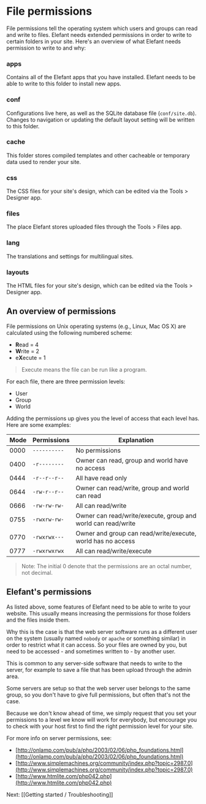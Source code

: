 # File permissions

File permissions tell the operating system which users and groups can read and write to files. Elefant needs extended permissions in order to write to certain folders in your site. Here's an overview of what Elefant needs permission to write to and why:

### apps

Contains all of the Elefant apps that you have installed. Elefant needs to be able to write to this folder to install new apps.

### conf

Configurations live here, as well as the SQLite database file (`conf/site.db`). Changes to navigation or updating the default layout setting will be written to this folder.

### cache

This folder stores compiled templates and other cacheable or temporary data used to render your site.

### css

The CSS files for your site's design, which can be edited via the Tools > Designer app.

### files

The place Elefant stores uploaded files through the Tools > Files app.

### lang

The translations and settings for multilingual sites.

### layouts

The HTML files for your site's design, which can be edited via the Tools > Designer app.

## An overview of permissions

File permissions on Unix operating systems (e.g., Linux, Mac OS X) are calculated using the following numbered scheme:

* **R**ead = 4
* **W**rite = 2
* e**X**ecute = 1

> Execute means the file can be run like a program.

For each file, there are three permission levels:

* User
* Group
* World

Adding the permissions up gives you the level of access that each level has. Here are some examples:

Mode | Permissions | Explanation
-- | -- | --
0000 | `----------` | No permissions
0400 | `-r--------` | Owner can read, group and world have no access
0444 | `-r--r--r--` | All have read only
0644 | `-rw-r--r--` | Owner can read/write, group and world can read
0666 | `-rw-rw-rw-` | All can read/write
0755 | `-rwxrw-rw-` | Owner can read/write/execute, group and world can read/write
0770 | `-rwxrwx---` | Owner and group can read/write/execute, world has no access
0777 | `-rwxrwxrwx` | All can read/write/execute

> Note: The initial 0 denote that the permissions are an octal number, not decimal.

## Elefant's permissions

As listed above, some features of Elefant need to be able to write to your website. This usually means increasing the permissions for those folders and the files inside them.

Why this is the case is that the web server software runs as a different user on the system (usually named `nobody` or `apache` or something similar) in order to restrict what it can access. So your files are owned by you, but need to be accessed - and sometimes written to - by another user.

This is common to any server-side software that needs to write to the server, for example to save a file that has been upload through the admin area.

Some servers are setup so that the web server user belongs to the same group, so you don't have to give full permissions, but often that's not the case.

Because we don't know ahead of time, we simply request that you set your permissions to a level we know will work for everybody, but encourage you to check with your host first to find the right permission level for your site.

For more info on server permissions, see:

* [http://onlamp.com/pub/a/php/2003/02/06/php_foundations.html](http://onlamp.com/pub/a/php/2003/02/06/php_foundations.html)
* [http://www.simplemachines.org/community/index.php?topic=2987.0](http://www.simplemachines.org/community/index.php?topic=2987.0)
* [http://www.htmlite.com/php042.php](http://www.htmlite.com/php042.php)


Next: [[Getting started / Troubleshooting]]